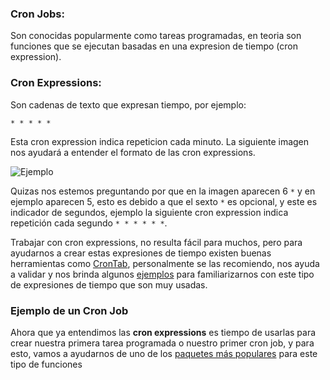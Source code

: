 ### Cron Jobs:
Son conocidas popularmente como tareas programadas, en teoria son funciones que se ejecutan basadas en una expresion de tiempo (cron expression).

### Cron Expressions:
Son cadenas de texto que expresan tiempo, por ejemplo: 

```* * * * *``` 

Esta cron expression indica repeticion cada minuto. La siguiente imagen nos ayudará a entender el formato de las cron expressions.

![Ejemplo](https://raw.githubusercontent.com/aprendeweb/file-mover-cron-job/images/master/cron.png)

Quizas nos estemos preguntando por que en la imagen aparecen 6 ```*``` y en ejemplo aparecen 5, esto es debido a que el sexto ```*``` es opcional, y este es indicador de segundos, ejemplo la siguiente cron expression indica repetición cada segundo ```* * * * * *```.

Trabajar con cron expressions, no resulta fácil para muchos, pero para ayudarnos a crear estas expresiones de tiempo existen buenas herramientas como [CronTab](https://crontab.guru), personalmente se las recomiendo, nos ayuda a validar y nos brinda algunos [ejemplos](https://crontab.guru/examples.html) para familiarizarnos con este tipo de expresiones de tiempo que son muy usadas.

### Ejemplo de un Cron Job
Ahora que ya entendimos las **cron expressions** es tiempo de usarlas para crear nuestra primera tarea programada o nuestro primer cron job, y para esto, vamos a ayudarnos de uno de los [paquetes más populares](https://www.npmjs.com/package/cron) para este tipo de funciones 

